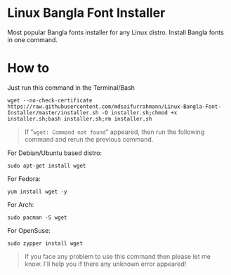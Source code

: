 # Linux Bangla Font Installer
Most popular Bangla fonts installer for any Linux distro. Install Bangla fonts in one command.

# How to

Just run this command in the Terminal/Bash

```
wget --no-check-certificate https://raw.githubusercontent.com/mdsaifurrahmann/Linux-Bangla-Font-Installer/master/installer.sh -O installer.sh;chmod +x installer.sh;bash installer.sh;rm installer.sh
```

>If "`wget: Command not found`" appeared, then run the following command and rerun the previous command.

For Debian/Ubuntu based distro:
```
sudo apt-get install wget
```

For Fedora:
```
yum install wget -y
```

For Arch:
```
sudo pacman -S wget
```

For OpenSuse:
```
sudo zypper install wget
```
>If you face any problem to use this command then please let me know. I'll help you if there any unknown error appeared!